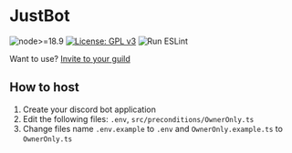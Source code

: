 # JustBot
![node>=18.9](http://img.shields.io/badge/node->=18.9-brightgreen.svg)
[![License: GPL v3](https://img.shields.io/badge/License-GPLv3-blue.svg)](https://www.gnu.org/licenses/gpl-3.0)
![Run ESLint](https://github.com/helikespuppy/JustBot/actions/workflows/eslint.yml/badge.svg)

Want to use? [Invite to your guild](https://discord.com/oauth2/authorize?client_id=1204923757638975609&permissions=277062404416&scope=bot+applications.commands)

## How to host
1. Create your discord bot application
2. Edit the following files: `.env`, `src/preconditions/OwnerOnly.ts`
3. Change files name `.env.example` to `.env` and `OwnerOnly.example.ts` to `OwnerOnly.ts`
